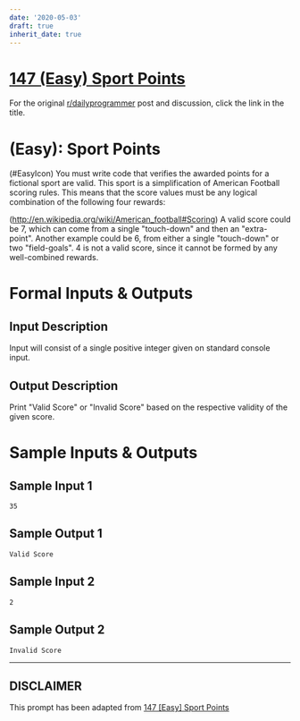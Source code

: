 ```yaml
---
date: '2020-05-03'
draft: true
inherit_date: true
---
```


# [147 (Easy) Sport Points](https://www.reddit.com/r/dailyprogrammer/comments/1undyd/010714_challenge_147_easy_sport_points/)

For the original [r/dailyprogrammer](https://www.reddit.com/r/dailyprogrammer/) post and discussion, click the link in the title.

#  (Easy): Sport Points
(#EasyIcon)
You must write code that verifies the awarded points for a fictional sport are valid. This sport is a simplification of American Football scoring rules. This means that the score values must be any logical combination of the following four rewards:

(http://en.wikipedia.org/wiki/American_football#Scoring)
A valid score could be 7, which can come from a single "touch-down" and then an "extra-point". Another example could be 6, from either a single "touch-down" or two "field-goals". 4 is not a valid score, since it cannot be formed by any well-combined rewards.

# Formal Inputs & Outputs
## Input Description
Input will consist of a single positive integer given on standard console input.

## Output Description
Print "Valid Score" or "Invalid Score" based on the respective validity of the given score.

# Sample Inputs & Outputs
## Sample Input 1

```
35
```
## Sample Output 1

```
Valid Score
```
## Sample Input 2

```
2
```
## Sample Output 2

```
Invalid Score
```

----
## **DISCLAIMER**
This prompt has been adapted from [147 [Easy] Sport Points](https://www.reddit.com/r/dailyprogrammer/comments/1undyd/010714_challenge_147_easy_sport_points/
)
